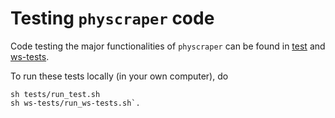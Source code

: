 # Testing `physcraper` code

Code testing the major functionalities of `physcraper` can be found in [test](../tests/) and [ws-tests](../ws-tests/).

To run these tests locally (in your own computer), do


```
sh tests/run_test.sh
sh ws-tests/run_ws-tests.sh`.
```
